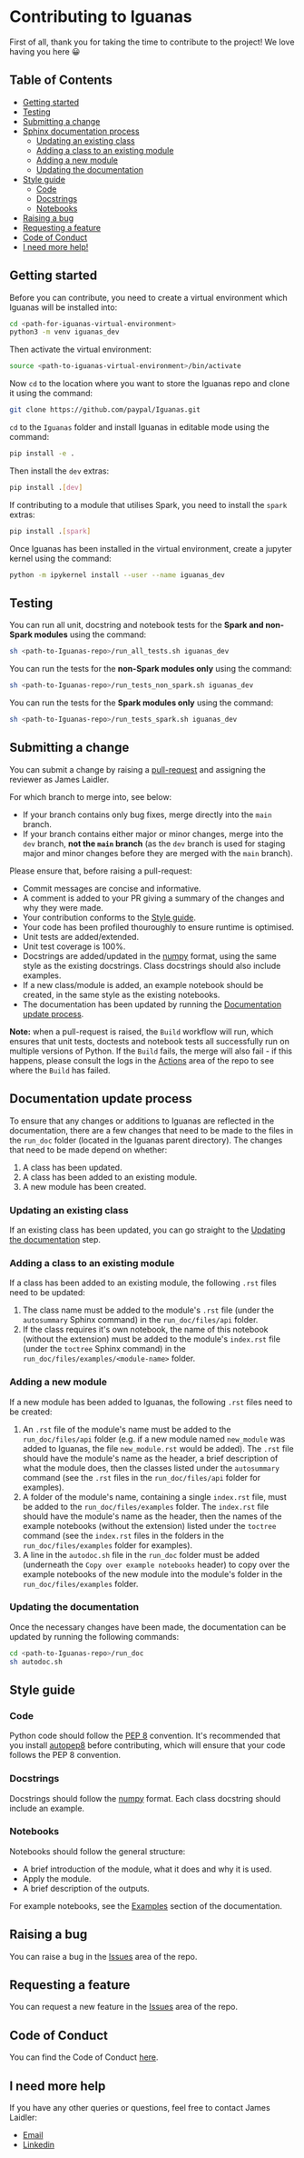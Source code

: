 # Contributing to Iguanas

First of all, thank you for taking the time to contribute to the project! We love having you here :grinning:

## Table of Contents

- [Getting started](#getting-started)
- [Testing](#testing)
- [Submitting a change](#submitting-a-change)
- [Sphinx documentation process](#documentation-update-process)
  - [Updating an existing class](#updating-an-existing-class)
  - [Adding a class to an existing module](#adding-a-class-to-an-existing-module)
  - [Adding a new module](#adding-a-new-module)
  - [Updating the documentation](#updating-the-documentation)
- [Style guide](#style-guide)
  - [Code](#code)
  - [Docstrings](#docstrings)
  - [Notebooks](#notebooks)
- [Raising a bug](#raising-a-bug)
- [Requesting a feature](#requesting-a-feature)
- [Code of Conduct](#code-of-conduct)
- [I need more help!](#i-need-more-help)

## Getting started

Before you can contribute, you need to create a virtual environment which Iguanas will be installed into:

```bash
cd <path-for-iguanas-virtual-environment>
python3 -m venv iguanas_dev
```

Then activate the virtual environment:

```bash
source <path-to-iguanas-virtual-environment>/bin/activate
```

Now `cd` to the location where you want to store the Iguanas repo and clone it using the command:

```bash
git clone https://github.com/paypal/Iguanas.git
```

`cd` to the `Iguanas` folder and install Iguanas in editable mode using the command:

```bash
pip install -e .
```

Then install the `dev` extras:

```bash
pip install .[dev]
```

If contributing to a module that utilises Spark, you need to install the `spark` extras:

```bash
pip install .[spark]
```

Once Iguanas has been installed in the virtual environment, create a jupyter kernel using the command:

```bash
python -m ipykernel install --user --name iguanas_dev
```

## Testing

You can run all unit, docstring and notebook tests for the **Spark and non-Spark modules** using the command:

```bash
sh <path-to-Iguanas-repo>/run_all_tests.sh iguanas_dev
```

You can run the tests for the **non-Spark modules only** using the command:

```bash
sh <path-to-Iguanas-repo>/run_tests_non_spark.sh iguanas_dev
```

You can run the tests for the **Spark modules only** using the command:

```bash
sh <path-to-Iguanas-repo>/run_tests_spark.sh iguanas_dev
```

## Submitting a change

You can submit a change by raising a [pull-request](https://github.com/paypal/Iguanas/pulls) and assigning the reviewer as James Laidler.

For which branch to merge into, see below:

- If your branch contains only bug fixes, merge directly into the `main` branch.
- If your branch contains either major or minor changes, merge into the `dev` branch, **not the `main` branch** (as the `dev` branch is used for staging major and minor changes before they are merged with the `main` branch).

Please ensure that, before raising a pull-request:

- Commit messages are concise and informative.
- A comment is added to your PR giving a summary of the changes and why they were made.
- Your contribution conforms to the [Style guide](#style-guide).
- Your code has been profiled thouroughly to ensure runtime is optimised.
- Unit tests are added/extended.
- Unit test coverage is 100%.
- Docstrings are added/updated in the [numpy](https://numpydoc.readthedocs.io/en/latest/format.html) format, using the same style as the existing docstrings. Class docstrings should also include examples.
- If a new class/module is added, an example notebook should be created, in the same style as the existing notebooks.
- The documentation has been updated by running the [Documentation update process](#documentation-update-process).

**Note:** when a pull-request is raised, the `Build` workflow will run, which ensures that unit tests, doctests and notebook tests all successfully run on multiple versions of Python. If the `Build` fails, the merge will also fail - if this happens, please consult the logs in the [Actions](https://github.com/paypal/Iguanas/actions) area of the repo to see where the `Build` has failed.

## Documentation update process

To ensure that any changes or additions to Iguanas are reflected in the documentation, there are a few changes that need to be made to the files in the `run_doc` folder (located in the Iguanas parent directory). The changes that need to be made depend on whether:

1. A class has been updated.
2. A class has been added to an existing module.
3. A new module has been created.

### Updating an existing class

If an existing class has been updated, you can go straight to the [Updating the documentation](#updating-the-documentation) step.

### Adding a class to an existing module

If a class has been added to an existing module, the following `.rst` files need to be updated:

1. The class name must be added to the module's `.rst` file (under the `autosummary` Sphinx command) in the `run_doc/files/api` folder.
2. If the class requires it's own notebook, the name of this notebook (without the extension) must be added to the module's `index.rst` file (under the `toctree` Sphinx command) in the `run_doc/files/examples/<module-name>` folder.

### Adding a new module

If a new module has been added to Iguanas, the following `.rst` files need to be created:

1. An `.rst` file of the module's name must be added to the `run_doc/files/api` folder (e.g. if a new module named `new_module` was added to Iguanas, the file `new_module.rst` would be added). The `.rst` file should have the module's name as the header, a brief description of what the module does, then the classes listed under the `autosummary` command (see the `.rst` files in the `run_doc/files/api` folder for examples).
2. A folder of the module's name, containing a single `index.rst` file, must be added to the `run_doc/files/examples` folder. The `index.rst` file should have the module's name as the header, then the names of the example notebooks (without the extension) listed under the `toctree` command (see the `index.rst` files in the folders in the `run_doc/files/examples` folder for examples).
3. A line in the `autodoc.sh` file in the `run_doc` folder must be added (underneath the `Copy over example notebooks` header) to copy over the example notebooks of the new module into the module's folder in the `run_doc/files/examples` folder.

### Updating the documentation

Once the necessary changes have been made, the documentation can be updated by running the following commands:

```bash
cd <path-to-Iguanas-repo>/run_doc
sh autodoc.sh
```

## Style guide

### Code

Python code should follow the [PEP 8](https://www.python.org/dev/peps/pep-0008/) convention. It's recommended that you install [autopep8](https://pypi.org/project/autopep8/) before contributing, which will ensure that your code follows the PEP 8 convention.

### Docstrings

Docstrings should follow the [numpy](https://numpydoc.readthedocs.io/en/latest/format.html) format. Each class docstring should include an example.

### Notebooks

Notebooks should follow the general structure:

- A brief introduction of the module, what it does and why it is used.
- Apply the module.
- A brief description of the outputs.

For example notebooks, see the [Examples](https://paypal.github.io/Iguanas/examples/index.html) section of the documentation.

## Raising a bug

You can raise a bug in the [Issues](https://github.com/paypal/Iguanas/issues) area of the repo.

## Requesting a feature

You can request a new feature in the [Issues](https://github.com/paypal/Iguanas/issues) area of the repo.

## Code of Conduct

You can find the Code of Conduct [here](https://github.com/paypal/Iguanas/blob/main/CODE_OF_CONDUCT.md).

## I need more help

If you have any other queries or questions, feel free to contact James Laidler:

- [Email](james.a.laidler@gmail.com)
- [Linkedin](https://www.linkedin.com/in/james-laidler-430571a7)
